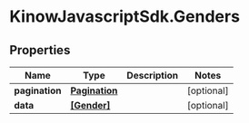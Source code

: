 # KinowJavascriptSdk.Genders

## Properties
Name | Type | Description | Notes
------------ | ------------- | ------------- | -------------
**pagination** | [**Pagination**](Pagination.md) |  | [optional] 
**data** | [**[Gender]**](Gender.md) |  | [optional] 


